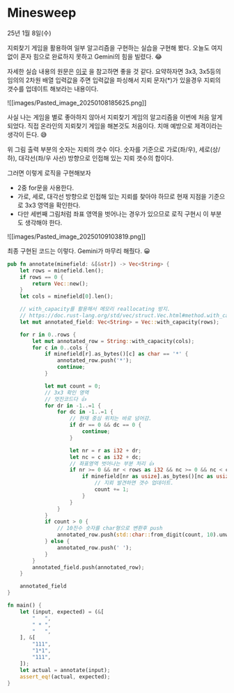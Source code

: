 # Minesweep

25년 1월 8일(수)

지뢰찾기 게임을 활용하여 일부 알고리즘을 구현하는 실습을 구현해 봤다. 오늘도 여지없이 혼자 힘으로 완료하지 못하고 Gemini의 힘을 빌렸다. 😂

자세한 실습 내용의 원문은 [이곳](https://exercism.org/tracks/rust/exercises/minesweeper "이곳") 을 참고하면 좋을 것 같다. 요약하자면 3x3, 3x5등의 임의의 2차원 배열 입력값을 주면 입력값을 파싱해서 지뢰 문자(\*)가 있을경우 지뢰의 갯수를 업데이트 해보라는 내용이다.

![[images/Pasted_image_20250108185625.png]]

사실 나는 게임을 별로 좋아하지 않아서 지뢰찾기 게임의 알고리즘을 이번에 처음 알게 되었다. 직접 온라인의 지뢰찾기 게임을 해본것도 처음이다. 치매 예방으로 제격이라는 생각이 든다. 😅

위 그림 출력 부분의 숫자는 지뢰의 갯수 이다. 숫자를 기준으로 가로(좌/우), 세로(상/하), 대각선(좌/우 사선) 방향으로 인접해 있는 지뢰 갯수의 합이다.

그러면 이렇게 로직을 구현해보자

- 2중 for문을 사용한다.
- 가로, 세로, 대각선 방향으로 인접해 있는 지뢰를 찾아야 하므로 현재 지점을 기준으로 3x3 영역을 확인한다.
- 다만 세번째 그림처럼 좌표 영역을 벗어나는 경우가 있으므로 로직 구현시 이 부분도 생각해야 한다.

![[images/Pasted_image_20250109103819.png]]

최종 구현된 코드는 이렇다. Gemini가 마무리 해줬다. 😀

```rust
pub fn annotate(minefield: &[&str]) -> Vec<String> {
    let rows = minefield.len();
    if rows == 0 {
        return Vec::new();
    }
    let cols = minefield[0].len();

    // with_capacity를 활용해서 메모리 reallocating 방지.
    // https://doc.rust-lang.org/std/vec/struct.Vec.html#method.with_capacity
    let mut annotated_field: Vec<String> = Vec::with_capacity(rows);

    for r in 0..rows {
        let mut annotated_row = String::with_capacity(cols);
        for c in 0..cols {
            if minefield[r].as_bytes()[c] as char == '*' {
                annotated_row.push('*');
                continue;
            }

            let mut count = 0;
            // 3x3 확인 영역 
            // 멋진코드다 👍
            for dr in -1..=1 {
                for dc in -1..=1 {
                    // 현재 중심 위치는 바로 넘어감.
                    if dr == 0 && dc == 0 {
                        continue;
                    }

                    let nr = r as i32 + dr;
                    let nc = c as i32 + dc;
                    // 좌표영역 벗어나는 부분 처리 👍
                    if nr >= 0 && nr < rows as i32 && nc >= 0 && nc < cols as i32 {
                        if minefield[nr as usize].as_bytes()[nc as usize] as char == '*' {
                            // 지뢰 발견하면 갯수 업데이트.
                            count += 1;
                        }
                    }
                }
            }
            if count > 0 {
                // 10진수 숫자를 char형으로 변환후 push
                annotated_row.push(std::char::from_digit(count, 10).unwrap());
            } else {
                annotated_row.push(' ');
            }
        }
        annotated_field.push(annotated_row);
    }

    annotated_field
}

fn main() {
    let (input, expected) = (&[
        "   ",
        " * ",
        "   ",
    ], &[
        "111",
        "1*1",
        "111",
    ]);
    let actual = annotate(input);
    assert_eq!(actual, expected);        
}


```

